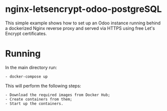 # nginx-letsencrypt-odoo-postgreSQL
This simple example shows how to set up an Odoo instance running behind a dockerized Nginx reverse proxy and served via HTTPS using free Let's Encrypt certificates.

# Running

In the main directory run: 
    
    - docker-compose up

This will perform the following steps:

    - Download the required images from Docker Hub;
    - Create containers from them;
    - Start up the containers. 
